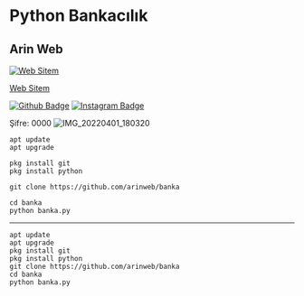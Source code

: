 # Python Bankacılık
## Arin Web
[![Web Sitem](https://instagram.fyei4-1.fna.fbcdn.net/v/t51.2885-19/277149479_333556288609329_5030317728030263283_n.jpg?stp=dst-jpg_s150x150&_nc_ht=instagram.fyei4-1.fna.fbcdn.net&_nc_cat=109&_nc_ohc=7mixpd-DDRIAX9Lgt9u&edm=AB32dywBAAAA&ccb=7-4&oh=00_AT_aH1BT6Bz8Nx77PxNR_KddmLBmFPA8Bmk2YumneyO6TA&oe=624ECD45&_nc_sid=c59781)](https://arinweb.epizy.com) 

[Web Sitem](https://arinweb.epizy.com)

[![Github Badge](https://img.shields.io/badge/-Github-000?style=quare&labelColor=000&logo=Github&logoColor=white&link=link)](https://github.com/arinweb) 
[![Instagram Badge](https://img.shields.io/badge/-Instagram-C13584?style=flat-quare&labelColor=C13584&logo=instagram&logoColor=white&link=link)](https://www.instagram.com/arin_web)

Şifre: 0000
![IMG_20220401_180320](https://user-images.githubusercontent.com/60838684/161291039-2d09fa90-d684-4eee-92c7-970dac6b3296.png)

```
apt update
apt upgrade
```
```
pkg install git
pkg install python
```
```
git clone https://github.com/arinweb/banka
```

```
cd banka
python banka.py
```
------------
```
apt update
apt upgrade
pkg install git
pkg install python
git clone https://github.com/arinweb/banka
cd banka
python banka.py
```
